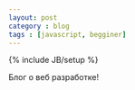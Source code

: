 ```yaml
---
layout: post
category : blog
tags : [javascript, begginer]
---
```

{% include JB/setup %}

Блог о веб разработке!